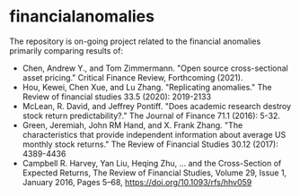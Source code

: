 # financialanomalies

The repository is on-going project related to the financial anomalies primarily comparing results of:

- Chen, Andrew Y., and Tom Zimmermann. "Open source cross-sectional asset pricing." Critical Finance Review, Forthcoming (2021).
- Hou, Kewei, Chen Xue, and Lu Zhang. "Replicating anomalies." The Review of financial studies 33.5 (2020): 2019-2133
- McLean, R. David, and Jeffrey Pontiff. "Does academic research destroy stock return predictability?." The Journal of Finance 71.1 (2016): 5-32.
- Green, Jeremiah, John RM Hand, and X. Frank Zhang. "The characteristics that provide independent information about average US monthly stock returns." The Review of Financial Studies 30.12 (2017): 4389-4436
- Campbell R. Harvey, Yan Liu, Heqing Zhu, … and the Cross-Section of Expected Returns, The Review of Financial Studies, Volume 29, Issue 1, January 2016, Pages 5–68, https://doi.org/10.1093/rfs/hhv059